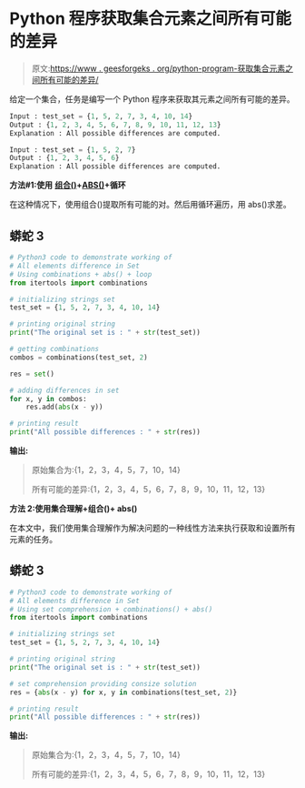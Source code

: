 # Python 程序获取集合元素之间所有可能的差异

> 原文:[https://www . geesforgeks . org/python-program-获取集合元素之间所有可能的差异/](https://www.geeksforgeeks.org/python-program-to-get-all-possible-differences-between-set-elements/)

给定一个集合，任务是编写一个 Python 程序来获取其元素之间所有可能的差异。

```py
Input : test_set = {1, 5, 2, 7, 3, 4, 10, 14}
Output : {1, 2, 3, 4, 5, 6, 7, 8, 9, 10, 11, 12, 13}
Explanation : All possible differences are computed.

Input : test_set = {1, 5, 2, 7}
Output : {1, 2, 3, 4, 5, 6}
Explanation : All possible differences are computed.
```

**方法#1:使用** [**组合()**](https://www.geeksforgeeks.org/python-itertools-combinations-function/)**+**[**ABS()**](https://www.geeksforgeeks.org/abs-in-python/)**+循环**

在这种情况下，使用组合()提取所有可能的对。然后用循环遍历，用 abs()求差。

## 蟒蛇 3

```py
# Python3 code to demonstrate working of
# All elements difference in Set
# Using combinations + abs() + loop
from itertools import combinations

# initializing strings set
test_set = {1, 5, 2, 7, 3, 4, 10, 14}

# printing original string
print("The original set is : " + str(test_set))

# getting combinations
combos = combinations(test_set, 2)

res = set()

# adding differences in set
for x, y in combos:
    res.add(abs(x - y))

# printing result
print("All possible differences : " + str(res))
```

**输出:**

> 原始集合为:{1，2，3，4，5，7，10，14}
> 
> 所有可能的差异:{1，2，3，4，5，6，7，8，9，10，11，12，13}

**方法 2:使用集合理解+组合()+ abs()**

在本文中，我们使用集合理解作为解决问题的一种线性方法来执行获取和设置所有元素的任务。

## 蟒蛇 3

```py
# Python3 code to demonstrate working of
# All elements difference in Set
# Using set comprehension + combinations() + abs()
from itertools import combinations

# initializing strings set
test_set = {1, 5, 2, 7, 3, 4, 10, 14}

# printing original string
print("The original set is : " + str(test_set))

# set comprehension providing consize solution
res = {abs(x - y) for x, y in combinations(test_set, 2)}

# printing result
print("All possible differences : " + str(res))
```

**输出:**

> 原始集合为:{1，2，3，4，5，7，10，14}
> 
> 所有可能的差异:{1，2，3，4，5，6，7，8，9，10，11，12，13}